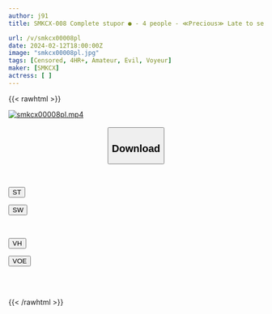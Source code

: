 ```yaml
---
author: j91
title: SMKCX-008 Complete stupor ● - 4 people - ≪Precious≫ Late to sex, Plain girl, cheeky apparel shop salesperson, 2005, Blazer-chan, creampied by everyone, sleep rape

url: /v/smkcx00008pl
date: 2024-02-12T18:00:00Z
image: "smkcx00008pl.jpg"
tags: [Censored, 4HR+, Amateur, Evil, Voyeur]
maker: [SMKCX]
actress: [ ]
---
```



{{< rawhtml >}}

<div class="video" data-videoid="jqbzPPb1BjhzzO4">
    <a href="javascript:;">
        <img src="/v/smkcx00008pl/smkcx00008pl.jpg" width="WIDTH" height="HEIGHT" alt="smkcx00008pl.mp4" loading="lazy">
    </a>
</div>

<script type="text/javascript" src="https://j91.asia/asset/on-demand-st.js"></script>

<br>
  <link rel="stylesheet" href="https://j91.asia/asset/bs5.css">
  
  <center>
  <button class="btn btn-primary" type="button" data-bs-toggle="collapse" data-bs-target=".multi-collapse" aria-expanded="false" aria-controls="multiCollapseExample1 multiCollapseExample2"><h2>Download</h2></button></center>
</p>
<div class="row">
  <div class="col">
    <div class="collapse multi-collapse" id="multiCollapseExample1">
      <div class="card card-body">
	      	      <br>
<div class="buttons">  
<p><a href="https://streamtape.to/v/jqbzPPb1BjhzzO4" target="_blank"><button class="btn-hover color-3"><i class="fa fa-download"></i> ST</button></a></p>
<p><a href="https://cdnwish.com/9j1x6v08akyx" target="_blank"><button class="btn-hover color-2"><i class="fa fa-download"></i> SW</button></a></p></div>
    </div>
  </div>
</div>
  <div class="col">
    <div class="collapse multi-collapse" id="multiCollapseExample2">
      <div class="card card-body">
	      <br>
<div class="buttons">
<p><a href="https://vidhidepro.com/f/ibwku0iclzx0"><button class="btn-hover color-9"><i class="fa fa-download"></i> VH</button></a></p>
<p><a href="https://voe.sx/3gow8jwmsx5a"><button class="btn-hover color-8"><i class="fa fa-download"></i> VOE</button></a></p></div>
<br><br>
      </div>
    </div>
  </div>
</div>

{{< /rawhtml >}}